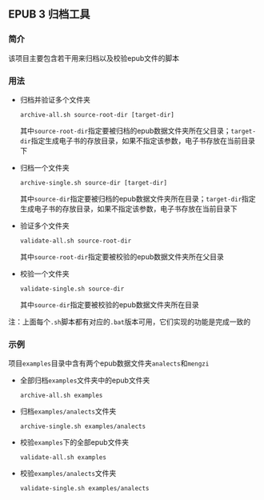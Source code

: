 ## EPUB 3 归档工具 

### 简介

该项目主要包含若干用来归档以及校验epub文件的脚本

### 用法

* 归档并验证多个文件夹

  `archive-all.sh source-root-dir [target-dir]`

  其中`source-root-dir`指定要被归档的epub数据文件夹所在父目录；`target-dir`指定生成电子书的存放目录，如果不指定该参数，电子书存放在当前目录下

* 归档一个文件夹

  `archive-single.sh source-dir [target-dir]`

  其中`source-dir`指定要被归档的epub数据文件夹所在目录；`target-dir`指定生成电子书的存放目录，如果不指定该参数，电子书存放在当前目录下

* 验证多个文件夹

  `validate-all.sh source-root-dir`

  其中`source-root-dir`指定要被校验的epub数据文件夹所在父目录

* 校验一个文件夹

  `validate-single.sh source-dir`

  其中`source-dir`指定要被校验的epub数据文件夹所在目录


注：上面每个`.sh`脚本都有对应的`.bat`版本可用，它们实现的功能是完成一致的

### 示例

项目`examples`目录中含有两个epub数据文件夹`analects`和`mengzi`

* 全部归档`examples`文件夹中的epub文件夹

  `archive-all.sh examples`

* 归档`examples/analects`文件夹

  `archive-single.sh examples/analects`

* 校验`examples`下的全部epub文件夹

  `validate-all.sh examples`

* 校验`examples/analects`文件夹

  `validate-single.sh examples/analects`